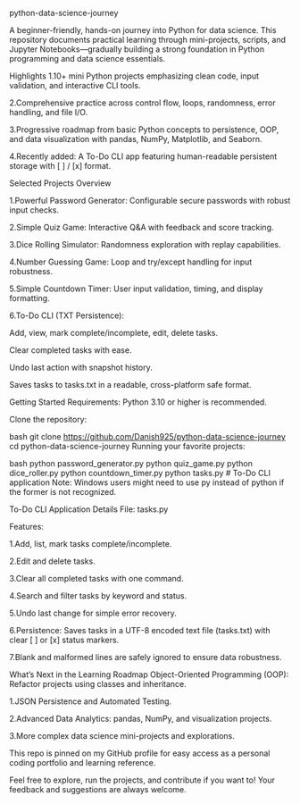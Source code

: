 python-data-science-journey

A beginner-friendly, hands-on journey into Python for data science. This repository documents practical learning through mini-projects, scripts, and Jupyter Notebooks—gradually building a strong foundation in Python programming and data science essentials.

Highlights
1.10+ mini Python projects emphasizing clean code, input validation, and interactive CLI tools.

2.Comprehensive practice across control flow, loops, randomness, error handling, and file I/O.

3.Progressive roadmap from basic Python concepts to persistence, OOP, and data visualization with pandas, NumPy, Matplotlib, and Seaborn.

4.Recently added: A To-Do CLI app featuring human-readable persistent storage with [ ] / [x] format.

Selected Projects Overview

1.Powerful Password Generator: Configurable secure passwords with robust input checks.

2.Simple Quiz Game: Interactive Q&A with feedback and score tracking.

3.Dice Rolling Simulator: Randomness exploration with replay capabilities.

4.Number Guessing Game: Loop and try/except handling for input robustness.

5.Simple Countdown Timer: User input validation, timing, and display formatting.

6.To-Do CLI (TXT Persistence):

Add, view, mark complete/incomplete, edit, delete tasks.

Clear completed tasks with ease.

Undo last action with snapshot history.

Saves tasks to tasks.txt in a readable, cross-platform safe format.

Getting Started
Requirements: Python 3.10 or higher is recommended.

Clone the repository:

bash
git clone https://github.com/Danish925/python-data-science-journey
cd python-data-science-journey
Running your favorite projects:

bash
python password_generator.py
python quiz_game.py
python dice_roller.py
python countdown_timer.py
python tasks.py        # To-Do CLI application
Note: Windows users might need to use py instead of python if the former is not recognized.

To-Do CLI Application Details
File: tasks.py

Features:

1.Add, list, mark tasks complete/incomplete.

2.Edit and delete tasks.

3.Clear all completed tasks with one command.

4.Search and filter tasks by keyword and status.

5.Undo last change for simple error recovery.

6.Persistence: Saves tasks in a UTF-8 encoded text file (tasks.txt) with clear [ ] or [x] status markers.

7.Blank and malformed lines are safely ignored to ensure data robustness.

What’s Next in the Learning Roadmap
Object-Oriented Programming (OOP): Refactor projects using classes and inheritance.

1.JSON Persistence and Automated Testing.

2.Advanced Data Analytics: pandas, NumPy, and visualization projects.

3.More complex data science mini-projects and explorations.

This repo is pinned on my GitHub profile for easy access as a personal coding portfolio and learning reference.

Feel free to explore, run the projects, and contribute if you want to! Your feedback and suggestions are always welcome.

